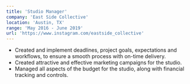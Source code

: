 ```yaml
---
title: 'Studio Manager'
company: 'East Side Collective'
location: 'Austin, TX'
range: 'May 2016 - June 2019'
url: 'https://www.instagram.com/eastside_collective'
---
```

- Created and implement deadlines, project goals, expectations and workflows, to ensure a smooth process with on-time delivery.
- Created attractive and effective marketing campaigns for the studio.
- Managed all aspects of the budget for the studio, along with financial tracking and controls. 